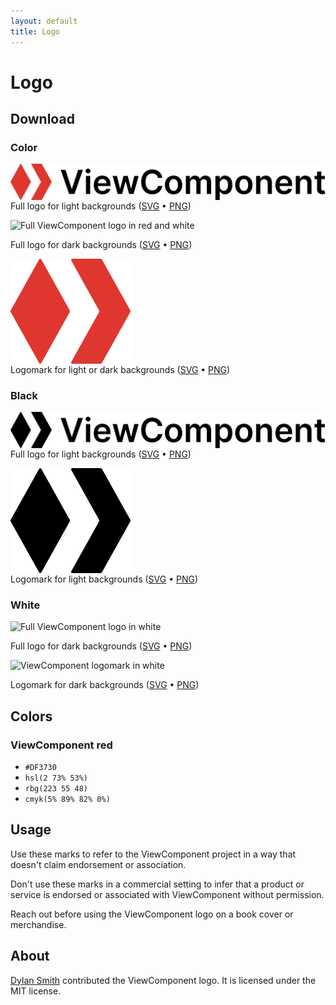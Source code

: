 ```yaml
---
layout: default
title: Logo
---
```


# Logo

## Download

### Color

<img src="logo/viewcomponent-color-logo.svg" alt="Full ViewComponent logo in red and black" class="px-1 mt-2 mbn-2" style="margin-bottom: -1rem">

Full logo for light backgrounds ([SVG](logo/viewcomponent-color-logo.svg) • [PNG](logo/viewcomponent-color-logo.png))

<img src="/logo/viewcomponent-color-logo-inverse.svg" alt="Full ViewComponent logo in red and white" class="bg-grey-dk-200 p-1 mt-2 mbn-2" style="margin-bottom: -1rem">

Full logo for dark backgrounds ([SVG](logo/viewcomponent-color-logo-inverse.svg) • [PNG](logo/viewcomponent-color-logo-inverse.png))

<img src="logo/viewcomponent-color-logomark.svg" alt="ViewComponent logomark in red" class="px-1 mt-2 mbn-2" style="margin-bottom: -1rem">

Logomark for light or dark backgrounds ([SVG](logo/viewcomponent-color-logomark.svg) • [PNG](logo/viewcomponent-color-logomark.png))

### Black

<img src="logo/viewcomponent-black-logo.svg" alt="Full ViewComponent logo in black" class="px-1 mt-2 mbn-2" style="margin-bottom: -1rem">

Full logo for light backgrounds ([SVG](logo/viewcomponent-black-logo.svg) • [PNG](logo/viewcomponent-black-logo.png))

<img src="logo/viewcomponent-black-logomark.svg" alt="ViewComponent logomark in black" class="px-1 mt-2 mbn-2" style="margin-bottom: -1rem">

Logomark for light backgrounds ([SVG](logo/viewcomponent-black-logomark.svg) • [PNG](logo/viewcomponent-black-logomark.png))

### White

<img src="/logo/viewcomponent-white-logo.svg" alt="Full ViewComponent logo in white" class="bg-grey-dk-200 p-1 mt-2 mbn-2" style="margin-bottom: -1rem">

Full logo for dark backgrounds ([SVG](logo/viewcomponent-white-logo.svg) • [PNG](logo/viewcomponent-white-logo.png))

<img src="/logo/viewcomponent-white-logomark.svg" alt="ViewComponent logomark in white" class="bg-grey-dk-200 p-1 mt-2 mbn-2" style="margin-bottom: -1rem">

Logomark for dark backgrounds ([SVG](logo/viewcomponent-white-logomark.svg) • [PNG](logo/viewcomponent-white-logomark.png))

## Colors

### ViewComponent red

* `#DF3730`
* `hsl(2 73% 53%)`
* `rbg(223 55 48)`
* `cmyk(5% 89% 82% 0%)`

## Usage

Use these marks to refer to the ViewComponent project in a way that doesn't claim endorsement or association.

Don't use these marks in a commercial setting to infer that a product or service is endorsed or associated with ViewComponent without permission.

Reach out before using the ViewComponent logo on a book cover or merchandise.

## About

[Dylan Smith](https://dylanatsmith.com) contributed the ViewComponent logo. It is licensed under the MIT license.
